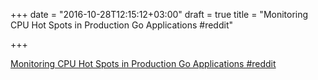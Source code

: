 +++
date = "2016-10-28T12:15:12+03:00"
draft = true
title = "Monitoring CPU Hot Spots in Production Go Applications  #reddit"

+++

<p><a href="https://t.co/xoJH2bu6SL">Monitoring CPU Hot Spots in Production Go Applications  #reddit</a></p>
